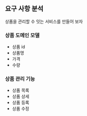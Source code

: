 ## 요구 사항 분석
상품을 관리할 수 잇는 서비스를 만들어 보자

### 상품 도메인 모델
- 상품 id
- 상품명
- 가격
- 수량

### 상품 관리 기능
- 상품 목록
- 상품 상세
- 상품 등록
- 상품 수정